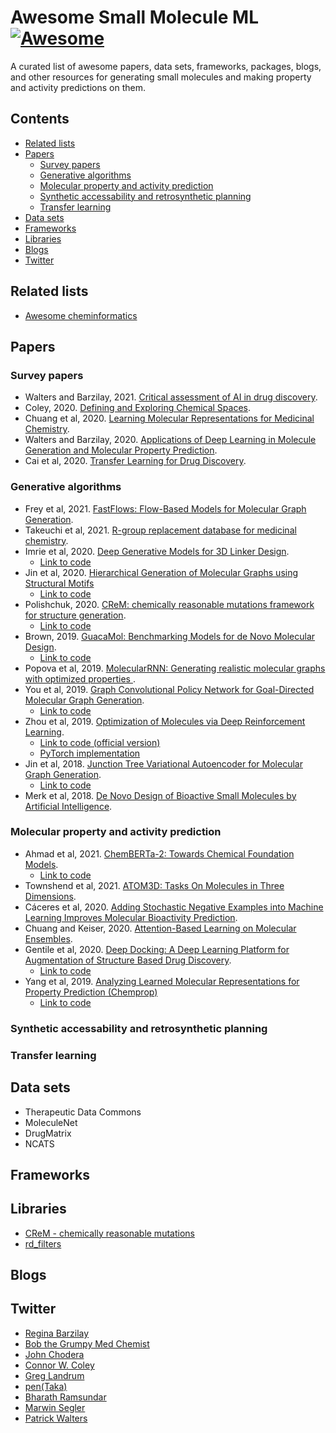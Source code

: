 # Awesome Small Molecule ML [![Awesome](https://awesome.re/badge.svg)](https://awesome.re)

A curated list of awesome papers, data sets, frameworks, packages, blogs, and other resources for generating small molecules and making property and activity predictions on them.

## Contents

* [Related lists](#related-lists)
* [Papers](#papers)
    * [Survey papers](#papers-surveys)
    * [Generative algorithms](#papers-generative-algorithms)
    * [Molecular property and activity prediction](#papers-property-and-activity-prediction)
    * [Synthetic accessability and retrosynthetic planning](#papers-synthetic-accessibility)
    * [Transfer learning](#papers-transfer-learning)
* [Data sets](#datasets)
* [Frameworks](#frameworks)
* [Libraries](#libraries)
* [Blogs](#blogs)
* [Twitter](#twitter)

## Related lists
* [Awesome cheminformatics](https://github.com/hsiaoyi0504/awesome-cheminformatics)

## Papers

<a id="papers-surveys"></a>
### Survey papers

* Walters and Barzilay, 2021. [Critical assessment of AI in drug discovery](https://doi.org/10.1080/17460441.2021.1915982).
* Coley, 2020. [Defining and Exploring Chemical Spaces](https://dspace.mit.edu/handle/1721.1/131238).
* Chuang et al, 2020. [Learning Molecular Representations for Medicinal Chemistry](https://pubs.acs.org/doi/10.1021/acs.jmedchem.0c00385).
* Walters and Barzilay, 2020. [Applications of Deep Learning in Molecule Generation and Molecular Property Prediction](https://pubs.acs.org/doi/10.1021/acs.accounts.0c00699).
* Cai et al, 2020. [Transfer Learning for Drug Discovery](https://doi.org/10.1021/acs.jmedchem.9b02147).

<a id="papers-generative-algorithms"></a>
### Generative algorithms

* Frey et al, 2021. [FastFlows: Flow-Based Models for Molecular Graph Generation](https://cloud.ml.jku.at/s/DA4SbxSG3nHggAE).
* Takeuchi et al, 2021. [R-group replacement database for medicinal chemistry](https://www.future-science.com/doi/10.2144/fsoa-2021-0062).
* Imrie et al, 2020. [Deep Generative Models for 3D Linker Design](https://pubs.acs.org/doi/10.1021/acs.jcim.9b01120).
    * [Link to code](https://github.com/oxpig/DeLinker)
* Jin et al, 2020. [Hierarchical Generation of Molecular Graphs using Structural Motifs](https://arxiv.org/abs/2002.03230)
    * [Link to code](https://github.com/wengong-jin/hgraph2graph)
* Polishchuk, 2020. [CReM: chemically reasonable mutations framework for structure generation](https://jcheminf.biomedcentral.com/articles/10.1186/s13321-020-00431-w).
    * [Link to code](https://github.com/DrrDom/crem)
* Brown, 2019. [GuacaMol: Benchmarking Models for de Novo Molecular Design](https://doi.org/10.1021/acs.jcim.8b00839).
    * [Link to code](https://github.com/BenevolentAI/guacamol)
* Popova et al, 2019. [MolecularRNN: Generating realistic molecular graphs with optimized properties
](https://arxiv.org/abs/1905.13372).
* You et al, 2019. [Graph Convolutional Policy Network for Goal-Directed Molecular Graph Generation](https://arxiv.org/abs/1806.02473).
    * [Link to code](https://github.com/bowenliu16/rl_graph_generation)
* Zhou et al, 2019. [Optimization of Molecules via Deep Reinforcement Learning](https://doi.org/10.1038/s41598-019-47148-x).
    * [Link to code (official version)](https://github.com/google-research/google-research/tree/master/mol_dqn)
    * [PyTorch implementation](https://github.com/aksub99/MolDQN-pytorch)
* Jin et al, 2018. [Junction Tree Variational Autoencoder for Molecular Graph Generation](https://arxiv.org/abs/1802.04364).
    * [Link to code](https://github.com/wengong-jin/icml18-jtnn)
* Merk et al, 2018. [De Novo Design of Bioactive Small Molecules by Artificial Intelligence](https://pubmed.ncbi.nlm.nih.gov/29319225/).

<a id="papers-property-and-activity-prediction"></a>
### Molecular property and activity prediction

* Ahmad et al, 2021. [ChemBERTa-2: Towards Chemical Foundation Models](https://cloud.ml.jku.at/s/dZ7CwqBkHX97C6S).
    * [Link to code](https://github.com/seyonechithrananda/bert-loves-chemistry)
* Townshend et al, 2021. [ATOM3D: Tasks On Molecules in Three Dimensions](https://arxiv.org/abs/2012.04035).
* Cáceres et al, 2020. [Adding Stochastic Negative Examples into Machine Learning Improves Molecular Bioactivity Prediction](https://pubs.acs.org/doi/10.1021/acs.jcim.0c00565).
* Chuang and Keiser, 2020. [Attention-Based Learning on Molecular Ensembles](https://arxiv.org/abs/2011.12820).
* Gentile et al, 2020. [Deep Docking: A Deep Learning Platform for Augmentation of Structure Based Drug Discovery](https://pubs.acs.org/doi/10.1021/acscentsci.0c00229).
    * [Link to code](https://github.com/jamesgleave/Deep-Docking-NonAutomated)
* Yang et al, 2019. [Analyzing Learned Molecular Representations for Property Prediction (Chemprop)](https://pubs.acs.org/doi/10.1021/acs.jcim.9b00237)
    * [Link to code](https://github.com/chemprop/chemprop)


<a id="papers-synthetic-accessibility"></a>
### Synthetic accessability and retrosynthetic planning

<a id="papers-transfer-learning"></a>
### Transfer learning

## Data sets
* Therapeutic Data Commons
* MoleculeNet
* DrugMatrix
* NCATS

## Frameworks

## Libraries
* [CReM - chemically reasonable mutations](https://github.com/DrrDom/crem)
* [rd_filters](https://github.com/PatWalters/rd_filters)

## Blogs

## Twitter
* [Regina Barzilay](https://twitter.com/BarzilayRegina)
* [Bob the Grumpy Med Chemist](https://twitter.com/med_chemist)
* [John Chodera](https://twitter.com/jchodera)
* [Connor W. Coley](https://twitter.com/cwcoley)
* [Greg Landrum](https://twitter.com/dr_greg_landrum)
* [pen(Taka)](https://twitter.com/iwatobipen)
* [Bharath Ramsundar](https://twitter.com/rbhar90)
* [Marwin Segler](https://twitter.com/marwinsegler)
* [Patrick Walters](https://twitter.com/wpwalters)
